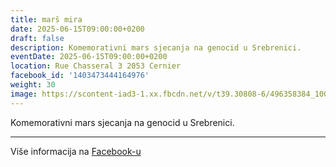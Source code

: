 ```yaml
---
title: marš mira
date: 2025-06-15T09:00:00+0200
draft: false
description: Komemorativni mars sjecanja na genocid u Srebrenici.
eventDate: 2025-06-15T09:00:00+0200
location: Rue Chasseral 3 2053 Cernier
facebook_id: '1403473444164976'
weight: 30
image: https://scontent-iad3-1.xx.fbcdn.net/v/t39.30808-6/496358384_1007574214836511_4806363768185633011_n.jpg?_nc_cat=102&ccb=1-7&_nc_sid=9e60e4&_nc_ohc=TF3iTPMftmgQ7kNvwH4E3vI&_nc_oc=AdmO34XL1QV2W4mSrAlmTy-2kYB-NZ4Zjd8kyIqa6RETiQeHFx4mDcluVdb7GGxA6zk&_nc_zt=23&_nc_ht=scontent-iad3-1.xx&edm=ABTKTjYEAAAA&_nc_gid=4lIcs_DbgSy91hK3AIlT8Q&oh=00_AfXA5YcvGWVE74HKULomtXRaVNa5U-j0vVPitJAB1yBwOw&oe=68A30F2E
---
```


Komemorativni mars sjecanja na genocid u Srebrenici.

---

Više informacija na [Facebook-u](https://facebook.com/events/1403473444164976)